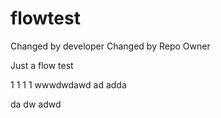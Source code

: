 flowtest
========

Changed by developer
Changed by Repo Owner

Just a flow test

1
1
1
1
wwwdwdawd
ad
adda

da
dw
adwd


